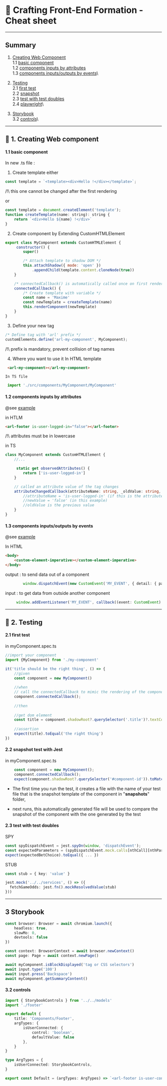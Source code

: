 # 📝 Crafting Front-End Formation - Cheat sheet

___

## Summary

1. [Creating Web Component](#1)\
1.1 [basic component](#11)\
1.2 [components inputs by attributes](#12)\
1.3 [components inputs/outputs by events](#13)\

2. [Testing](#2)\
2.1 [first test](#21)\
2.2 [snapshot](#22)\
2.3 [test with test doubles](#23)\
2.4 [playwright](#24)\

3. [Storybook](#3)\
3.2 [controls](#32)\
___

## 📗 1. Creating Web component<a id='1'></a>

####  1.1 basic component<a id='11'></a>
In new .ts file :

1) Create template
either
```js
const template = `<template><div>Hello !</div></template>`;
```
/!\ this one cannot be changed after the first rendering

or 
```js
const template = document.createElement('template');
function createTemplate(name: string): string {
    return `<div>Hello ${name} !</div>`
}
```
2) Create component by Extending CustomHTMLElement
```js
export class MyComponent extends CustomHTMLElement {
     constructor() {
        super()

        /* Attach template to shadow DOM */
        this.attachShadow({ mode: 'open' })
            .appendChild(template.content.cloneNode(true))
    }

    /* connectedCallback() is automatically called once on first rendering */
    connectedCallback() {
        /* Create template with variable */
        const name = 'Maxime'
        const newTemplate = createTemplate(name)
        this.renderComponent(newTemplate)
    }
}
```
3) Define your new tag
```js
/* Define tag with 'arl' prefix */
customElements.define('arl-my-component', MyComponent);
```
/!\ prefix is mandatory, prevent collision of tag names


4)  Where you want to use it 
    In HTML template
```HTML
 <arl-my-component></arl-my-component>
```
    In TS file
```ts
 import './src/components/MyComponent/MyComponent'
```

####  1.2 components inputs by attributes<a id='12'></a>

@see [example](https://github.com/arolla/crafting-frontend-exercices/tree/main/src/examples/web-component/web-component-declarative.html)

in HTLM
```HTML
<arl-footer is-user-logged-in="false"></arl-footer>
```
/!\ attributes must be in lowercase

in TS

```ts
class MyComponent extends CustomHTMLElement {
    //...

     static get observedAttributes() {
        return ['is-user-logged-in']
    }

    // called an attribute value of the tag changes
    attributeChangedCallback(attributeName: string, _oldValue: string, newValue: string) {
        //attributeName = 'is-user-logged-in' (if this is the attribute that just changed)
        //newValue = 'false' (in this example)
        //oldValue is the previous value
    }
}
```

####  1.3 components inputs/outputs by events<a id='13'></a>
@see [example](https://github.com/arolla/crafting-frontend-exercices/tree/main/src/examples/web-component/web-component-imperative.html)

In HTML
```html
<body>
    <custom-element-imperative></custom-element-imperative>
</body>
```
output : to send data out of a component
```ts
        window.dispatchEvent(new CustomEvent('MY_EVENT', { detail: { payload: 'Toto' } }))
```
input : to get data from outside another component
```ts
     window.addEventListener('MY_EVENT', callback((event: CustomEvent) => console.log(event.detail.payload)))
```

___

## 📙 2. Testing <a id='2'></a>

#### 2.1 first test <a id='21'></a>

in myComponent.spec.ts
```ts
//import your component
import {MyComponent} from './my-component'

it('title should be the right thing', () => {
    //given
    const component = new MyComponent()
    
    //when
    // call the connectedCallback to mimic the rendering of the component (=init)
    component.connectedCallback(); 
    
    //then
    
    //get dom element
    const title = component.shadowRoot?.querySelector('.title')?.textContent;
    
    //assertion
    expect(title).toEqual('the right thing')
})
```

#### 2.2 snapshot test with Jest <a id='22'></a>

in myComponent.spec.ts
```ts
    const component = new MyComponent();
    component.connectedCallback();
    expect(component.shadowRoot?.querySelector('#component-id')).toMatchSnapshot()
```
* The first time you run the test,
it creates a file with the name of your test file that is the snapshot template of the component
in "__snapshots__" folder,

* next runs, this automatically generated file will be used to compare the snapshot of the component with the one generated by the test


#### 2.3 test with test doubles<a id='23'></a>

SPY
```ts
const spyDispatchEvent = jest.spyOn(window, 'dispatchEvent');
const expectedParameters = (spyDispatchEvent.mock.calls[nthCall][nthParameter] as CustomEvent).detail /* nthCall: represent the nth call that we want to watch, nthParameter represent the nth parameter sent that we want to watch */
expect(expectedBetChoice).toEqual({ ... })
```

STUB
```ts
const stub = { key: 'value' }

jest.mock('../../services', () => ({
  fetchGameOdds: jest.fn().mockResolvedValue(stub)
}))
```
___

## 3 Storybook <a id='3'></a>

```ts
const browser: Browser = await chromium.launch({
    headless: true,
    slowMo: 0,
    devtools: false
})

const context: BrowserContext = await browser.newContext()
const page: Page = await context.newPage()

await myComponent.isBlockDisplayed('tag or CSS selectors')
await input.type('100')
await input.press('Backspace')
await myComponent.getSummaryContent()
```

#### 3.2 controls <a id="3.2"></a>

```ts
import { StorybookControls } from '../../models'
import './footer'

export default {
    title: 'Components/Footer',
    argTypes: {
        isUserConnected: {
            control: 'boolean',
            defaultValue: false
        },
    }
}

type ArgTypes = {
    isUserConnected: StorybookControls,
}

export const Default = (argTypes: ArgTypes) => `<arl-footer is-user-connected="${argTypes.isUserConnected}"></arl-footer>`
```
